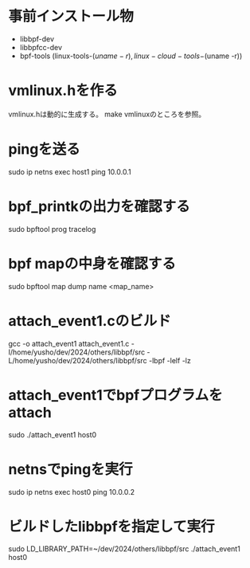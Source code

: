 # 事前インストール物
- libbpf-dev
- libbpfcc-dev
- bpf-tools (linux-tools-$(uname -r), linux-cloud-tools-$(uname -r))


# vmlinux.hを作る
vmlinux.hは動的に生成する。
make vmlinuxのところを参照。

# pingを送る
sudo ip netns exec host1 ping 10.0.0.1

# bpf_printkの出力を確認する
sudo bpftool prog tracelog

# bpf mapの中身を確認する
sudo bpftool map dump name <map_name>



# attach_event1.cのビルド
gcc -o attach_event1 attach_event1.c -I/home/yusho/dev/2024/others/libbpf/src -L/home/yusho/dev/2024/others/libbpf/src -lbpf -lelf -lz

# attach_event1でbpfプログラムをattach
sudo ./attach_event1 host0

# netnsでpingを実行
sudo ip netns exec host0 ping 10.0.0.2

# ビルドしたlibbpfを指定して実行
sudo LD_LIBRARY_PATH=~/dev/2024/others/libbpf/src ./attach_event1 host0